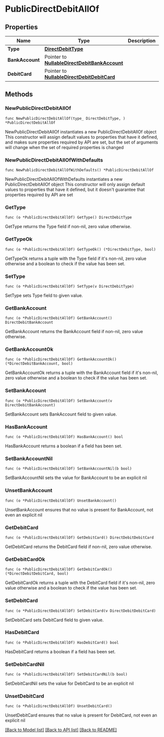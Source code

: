 # PublicDirectDebitAllOf

## Properties

Name | Type | Description | Notes
------------ | ------------- | ------------- | -------------
**Type** | [**DirectDebitType**](DirectDebitType.md) |  | 
**BankAccount** | Pointer to [**NullableDirectDebitBankAccount**](DirectDebitBankAccount.md) |  | [optional] 
**DebitCard** | Pointer to [**NullableDirectDebitDebitCard**](DirectDebitDebitCard.md) |  | [optional] 

## Methods

### NewPublicDirectDebitAllOf

`func NewPublicDirectDebitAllOf(type_ DirectDebitType, ) *PublicDirectDebitAllOf`

NewPublicDirectDebitAllOf instantiates a new PublicDirectDebitAllOf object
This constructor will assign default values to properties that have it defined,
and makes sure properties required by API are set, but the set of arguments
will change when the set of required properties is changed

### NewPublicDirectDebitAllOfWithDefaults

`func NewPublicDirectDebitAllOfWithDefaults() *PublicDirectDebitAllOf`

NewPublicDirectDebitAllOfWithDefaults instantiates a new PublicDirectDebitAllOf object
This constructor will only assign default values to properties that have it defined,
but it doesn't guarantee that properties required by API are set

### GetType

`func (o *PublicDirectDebitAllOf) GetType() DirectDebitType`

GetType returns the Type field if non-nil, zero value otherwise.

### GetTypeOk

`func (o *PublicDirectDebitAllOf) GetTypeOk() (*DirectDebitType, bool)`

GetTypeOk returns a tuple with the Type field if it's non-nil, zero value otherwise
and a boolean to check if the value has been set.

### SetType

`func (o *PublicDirectDebitAllOf) SetType(v DirectDebitType)`

SetType sets Type field to given value.


### GetBankAccount

`func (o *PublicDirectDebitAllOf) GetBankAccount() DirectDebitBankAccount`

GetBankAccount returns the BankAccount field if non-nil, zero value otherwise.

### GetBankAccountOk

`func (o *PublicDirectDebitAllOf) GetBankAccountOk() (*DirectDebitBankAccount, bool)`

GetBankAccountOk returns a tuple with the BankAccount field if it's non-nil, zero value otherwise
and a boolean to check if the value has been set.

### SetBankAccount

`func (o *PublicDirectDebitAllOf) SetBankAccount(v DirectDebitBankAccount)`

SetBankAccount sets BankAccount field to given value.

### HasBankAccount

`func (o *PublicDirectDebitAllOf) HasBankAccount() bool`

HasBankAccount returns a boolean if a field has been set.

### SetBankAccountNil

`func (o *PublicDirectDebitAllOf) SetBankAccountNil(b bool)`

 SetBankAccountNil sets the value for BankAccount to be an explicit nil

### UnsetBankAccount
`func (o *PublicDirectDebitAllOf) UnsetBankAccount()`

UnsetBankAccount ensures that no value is present for BankAccount, not even an explicit nil
### GetDebitCard

`func (o *PublicDirectDebitAllOf) GetDebitCard() DirectDebitDebitCard`

GetDebitCard returns the DebitCard field if non-nil, zero value otherwise.

### GetDebitCardOk

`func (o *PublicDirectDebitAllOf) GetDebitCardOk() (*DirectDebitDebitCard, bool)`

GetDebitCardOk returns a tuple with the DebitCard field if it's non-nil, zero value otherwise
and a boolean to check if the value has been set.

### SetDebitCard

`func (o *PublicDirectDebitAllOf) SetDebitCard(v DirectDebitDebitCard)`

SetDebitCard sets DebitCard field to given value.

### HasDebitCard

`func (o *PublicDirectDebitAllOf) HasDebitCard() bool`

HasDebitCard returns a boolean if a field has been set.

### SetDebitCardNil

`func (o *PublicDirectDebitAllOf) SetDebitCardNil(b bool)`

 SetDebitCardNil sets the value for DebitCard to be an explicit nil

### UnsetDebitCard
`func (o *PublicDirectDebitAllOf) UnsetDebitCard()`

UnsetDebitCard ensures that no value is present for DebitCard, not even an explicit nil

[[Back to Model list]](../README.md#documentation-for-models) [[Back to API list]](../README.md#documentation-for-api-endpoints) [[Back to README]](../README.md)


